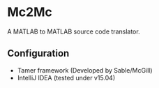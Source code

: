 # Mc2Mc

A MATLAB to MATLAB source code translator.

## Configuration

- Tamer framework (Developed by Sable/McGill)
- IntelliJ IDEA (tested under v15.04)
